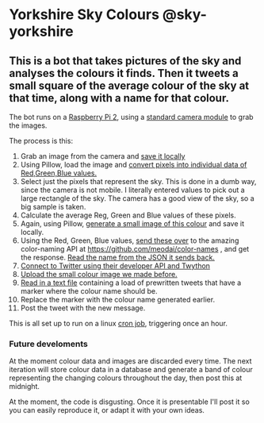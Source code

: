 # Yorkshire Sky Colours @sky-yorkshire

## This is a bot that takes pictures of the sky and analyses the colours it finds. Then it tweets a small square of the average colour of the sky at that time, along with a name for that colour.

The bot runs on a [Raspberry Pi 2](https://www.raspberrypi.org/products/raspberry-pi-2-model-b/), using a [standard camera module](https://www.raspberrypi.org/products/camera-module-v2/) to grab the images.

The process is this:

1. Grab an image from the camera and [save it locally](https://projects.raspberrypi.org/en/projects/getting-started-with-picamera/5)
2. Using Pillow, load the image and [convert pixels into individual data of Red,Green,Blue values.](https://pillow.readthedocs.io/en/3.0.x/reference/Image.html#PIL.Image.Image.getdata)
3. Select just the pixels that represent the sky. This is done in a dumb way, since the camera is not mobile. I literally entered values to pick out a large rectangle of the sky. The camera has a good view of the sky, so a big sample is taken.
4. Calculate the average Reg, Green and Blue values of these pixels.
5. Again, using Pillow, [generate a small image of this colour](https://pillow.readthedocs.io/en/3.0.x/reference/Image.html#PIL.Image.new) and save it locally.
6. Using the Red, Green, Blue values, [send these over](https://www.w3schools.com/python/module_requests.asp) to the amazing color-naming API at https://github.com/meodai/color-names , and get the response. [Read the name from the JSON it sends back.](https://developer.rhino3d.com/guides/rhinopython/python-xml-json/)
7. [Connect to Twitter using their developer API and Twython](https://www.instructables.com/id/Raspberry-Pi-Twitterbot/)
8. [Upload the small colour image we made before.](https://twython.readthedocs.io/en/latest/usage/advanced_usage.html#updating-status-with-image)
9. [Read in a text file](https://www.w3schools.com/python/ref_file_readlines.asp) containing a load of prewritten tweets that have a marker where the colour name should be.
10. Replace the marker with the colour name generated earlier.
11. Post the tweet with the new message.


This is all set up to run on a linux [cron job](https://opensource.com/article/17/11/how-use-cron-linux), triggering once an hour.


### Future develoments

At the moment colour data and images are discarded every time. The next iteration will store colour data in a database and generate a band of colour representing the changing colours throughout the day, then post this at midnight.

At the moment, the code is disgusting. Once it is presentable I'll post it so you can easily reproduce it, or adapt it with your own ideas.
